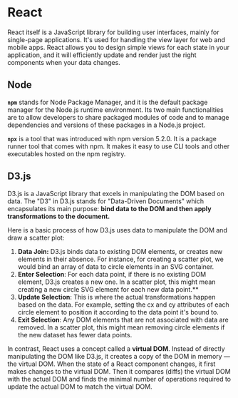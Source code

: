 # React

React itself is a JavaScript library for building user interfaces, mainly for single-page applications. It's used for handling the view layer for web and mobile apps. React allows you to design simple views for each state in your application, and it will efficiently update and render just the right components when your data changes.

## Node

**`npm`** stands for Node Package Manager, and it is the default package manager for the Node.js runtime environment. Its two main functionalities are to allow developers to share packaged modules of code and to manage dependencies and versions of these packages in a Node.js project.

**`npx`** is a tool that was introduced with npm version 5.2.0. It is a package runner tool that comes with npm. It makes it easy to use CLI tools and other executables hosted on the npm registry.

## D3.js

D3.js is a JavaScript library that excels in manipulating the DOM based on data. The "D3" in D3.js stands for "Data-Driven Documents" which encapsulates its main purpose: **bind data to the DOM and then apply transformations to the document.**

Here is a basic process of how D3.js uses data to manipulate the DOM and draw a scatter plot:

1. **Data Join:** D3.js binds data to existing DOM elements, or creates new elements in their absence. For instance, for creating a scatter plot, we would bind an array of data to circle elements in an SVG container.
2. **Enter Selection**: For each data point, if there is no existing DOM element, D3.js creates a new one. In a scatter plot, this might mean creating a new circle SVG element for each new data point.**
3. **Update Selection**: This is where the actual transformations happen based on the data. For example, setting the cx and cy attributes of each circle element to position it according to the data point it's bound to. 
4. **Exit Selection**: Any DOM elements that are not associated with data are removed. In a scatter plot, this might mean removing circle elements if the new dataset has fewer data points.


In contrast, React uses a concept called a **virtual DOM**. 
Instead of directly manipulating the DOM like D3.js, it creates a copy of the DOM in memory — the virtual DOM. When the state of a React component changes, it first makes changes to the virtual DOM. Then it compares (diffs) the virtual DOM with the actual DOM and finds the minimal number of operations required to update the actual DOM to match the virtual DOM.

